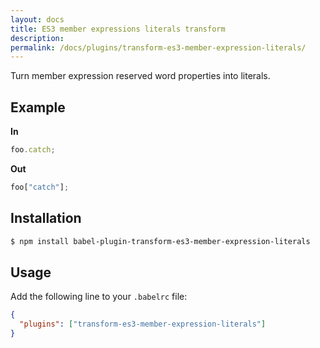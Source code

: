 ```yaml
---
layout: docs
title: ES3 member expressions literals transform
description:
permalink: /docs/plugins/transform-es3-member-expression-literals/
---
```


Turn member expression reserved word properties into literals.

## Example

**In**

```javascript
foo.catch;
```

**Out**

```javascript
foo["catch"];
```

## Installation

```sh
$ npm install babel-plugin-transform-es3-member-expression-literals
```

## Usage

Add the following line to your `.babelrc` file:

```json
{
  "plugins": ["transform-es3-member-expression-literals"]
}
```
